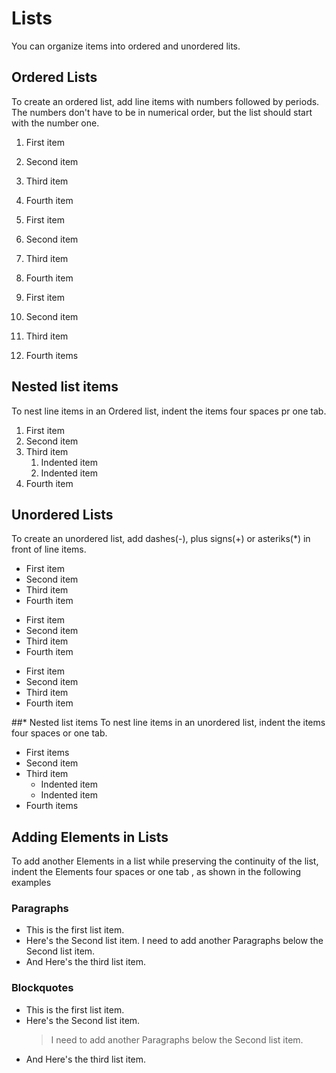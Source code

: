 # Lists
You can organize items into ordered and unordered lits.

## Ordered Lists
To create  an ordered list, add line items with numbers followed by periods. The numbers don't have to be in numerical order, but the list should start with the number one.

1. First item
2. Second item
3. Third item
4. Fourth item

1. First item
1. Second item
1. Third item
1. Fourth item

1. First item
8. Second item
3. Third item
5. Fourth items

## Nested list items
To nest line items in an Ordered list, indent the items four spaces pr one tab.
1. First item
2. Second item
3. Third item
    1. Indented item
    2. Indented item
4. Fourth item


## Unordered Lists
To create an unordered list, add dashes(-), plus signs(+) or asteriks(*) in front of line items.

- First item
- Second item
- Third item
- Fourth item

* First item
* Second item
* Third item
* Fourth item


+ First item
+ Second item
+ Third item
+ Fourth item

##* Nested list items
To nest line items in an unordered list, indent the items four spaces or one tab.
- First items
- Second item
- Third item
    - Indented item
    - Indented item
- Fourth items

## Adding Elements in Lists
To add another Elements in a list while preserving the continuity of the list, indent the Elements four spaces or one tab , as shown in the following examples

###  Paragraphs

* This is the first list item.
* Here's the Second list item.
    I need to add another Paragraphs below the Second list item.
* And Here's the third list item.

### Blockquotes
* This is the first list item.
* Here's the Second list item.
    > I need to add another Paragraphs below the Second list item.
* And Here's the third list item.
